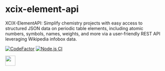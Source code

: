 # xcix-element-api
XCIX-ElementAPI: Simplify chemistry projects with easy access to structured JSON data on periodic table elements, including atomic numbers, symbols, names, weights, and more via a user-friendly REST API leveraging Wikipedia infobox data.

[![CodeFactor](https://www.codefactor.io/repository/github/zhid0399123/xcix-element-api/badge)](https://www.codefactor.io/repository/github/zhid0399123/xcix-element-api)
[![Node.js CI](https://github.com/zhid0399123/xcix-element-api/actions/workflows/node.js.yml/badge.svg?branch=main)](https://github.com/zhid0399123/xcix-element-api/actions/workflows/node.js.yml)

<img src="https://wikimediafoundation.org/wp-content/uploads/2018/08/Wikimedia-logo_black.png" width="32"/>

